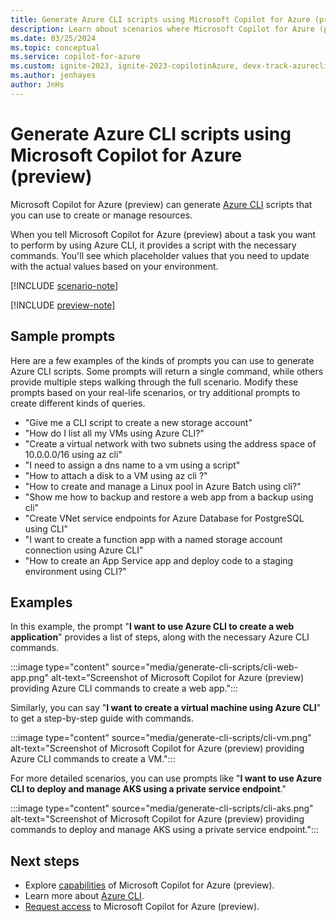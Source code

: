 ```yaml
---
title: Generate Azure CLI scripts using Microsoft Copilot for Azure (preview)
description: Learn about scenarios where Microsoft Copilot for Azure (preview) can generate Azure CLI scripts for you to customize and use.
ms.date: 03/25/2024
ms.topic: conceptual
ms.service: copilot-for-azure
ms.custom: ignite-2023, ignite-2023-copilotinAzure, devx-track-azurecli
ms.author: jenhayes
author: JnHs
---
```


# Generate Azure CLI scripts using Microsoft Copilot for Azure (preview)

Microsoft Copilot for Azure (preview) can generate [Azure CLI](/cli/azure/) scripts that you can use to create or manage resources.

When you tell Microsoft Copilot for Azure (preview) about a task you want to perform by using Azure CLI, it provides a script with the necessary commands. You'll see which placeholder values that you need to update with the actual values based on your environment.

[!INCLUDE [scenario-note](includes/scenario-note.md)]

[!INCLUDE [preview-note](includes/preview-note.md)]

## Sample prompts

Here are a few examples of the kinds of prompts you can use to generate Azure CLI scripts. Some prompts will return a single command, while others provide multiple steps walking through the full scenario. Modify these prompts based on your real-life scenarios, or try additional prompts to create different kinds of queries.

- "Give me a CLI script to create a new storage account"
- "How do I list all my VMs using Azure CLI?"
- "Create a virtual network with two subnets using the address space of 10.0.0.0/16 using az cli"
- "I need to assign a dns name to a vm using a script"
- "How to attach a disk to a VM using az cli ?"
- "How to create and manage a Linux pool in Azure Batch using cli?"
- "Show me how to backup and restore a web app from a backup using cli"
- "Create VNet service endpoints for Azure Database for PostgreSQL using CLI"
- "I want to create a function app with a named storage account connection using Azure CLI"
- "How to create an App Service app and deploy code to a staging environment using CLI?"

## Examples

In this example, the prompt "**I want to use Azure CLI to create a web application**" provides a list of steps, along with the necessary Azure CLI commands.

:::image type="content" source="media/generate-cli-scripts/cli-web-app.png" alt-text="Screenshot of Microsoft Copilot for Azure (preview) providing Azure CLI commands to create a web app.":::

Similarly, you can say "**I want to create a virtual machine using Azure CLI**" to get a step-by-step guide with commands.

:::image type="content" source="media/generate-cli-scripts/cli-vm.png" alt-text="Screenshot of Microsoft Copilot for Azure (preview) providing Azure CLI commands to create a VM.":::

For more detailed scenarios, you can use prompts like "**I want to use Azure CLI to deploy and manage AKS using a private service endpoint**."

:::image type="content" source="media/generate-cli-scripts/cli-aks.png" alt-text="Screenshot of Microsoft Copilot for Azure (preview) providing commands to deploy and manage AKS using a private service endpoint.":::

## Next steps

- Explore [capabilities](capabilities.md) of Microsoft Copilot for Azure (preview).
- Learn more about [Azure CLI](/azure/cli).
- [Request access](https://aka.ms/MSCopilotforAzurePreview) to Microsoft Copilot for Azure (preview).
